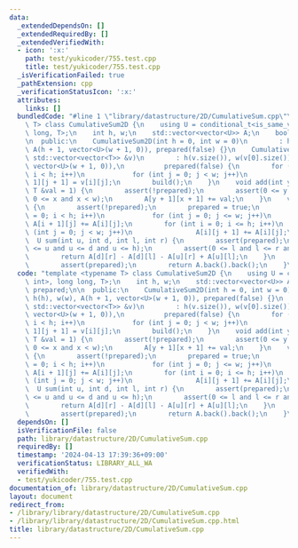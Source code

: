 ```yaml
---
data:
  _extendedDependsOn: []
  _extendedRequiredBy: []
  _extendedVerifiedWith:
  - icon: ':x:'
    path: test/yukicoder/755.test.cpp
    title: test/yukicoder/755.test.cpp
  _isVerificationFailed: true
  _pathExtension: cpp
  _verificationStatusIcon: ':x:'
  attributes:
    links: []
  bundledCode: "#line 1 \"library/datastructure/2D/CumulativeSum.cpp\"\ntemplate <typename\
    \ T> class CumulativeSum2D {\n    using U = conditional_t<is_same_v<T, int>, long\
    \ long, T>;\n    int h, w;\n    std::vector<vector<U>> A;\n    bool prepared;\n\
    \n  public:\n    CumulativeSum2D(int h = 0, int w = 0)\n        : h(h), w(w),\
    \ A(h + 1, vector<U>(w + 1, 0)), prepared(false) {}\n    CumulativeSum2D(const\
    \ std::vector<vector<T>> &v)\n        : h(v.size()), w(v[0].size()), A(h + 1,\
    \ vector<U>(w + 1, 0)),\n          prepared(false) {\n        for (int i = 0;\
    \ i < h; i++)\n            for (int j = 0; j < w; j++)\n                A[i +\
    \ 1][j + 1] = v[i][j];\n        build();\n    }\n    void add(int y, int x, const\
    \ T &val = 1) {\n        assert(!prepared);\n        assert(0 <= y and y < h and\
    \ 0 <= x and x < w);\n        A[y + 1][x + 1] += val;\n    }\n    void build()\
    \ {\n        assert(!prepared);\n        prepared = true;\n        for (int i\
    \ = 0; i < h; i++)\n            for (int j = 0; j <= w; j++)\n               \
    \ A[i + 1][j] += A[i][j];\n        for (int i = 0; i <= h; i++)\n            for\
    \ (int j = 0; j < w; j++)\n                A[i][j + 1] += A[i][j];\n    }\n  \
    \  U sum(int u, int d, int l, int r) {\n        assert(prepared);\n        assert(0\
    \ <= u and u <= d and u <= h);\n        assert(0 <= l and l <= r and r <= w);\n\
    \        return A[d][r] - A[d][l] - A[u][r] + A[u][l];\n    }\n    U sum() {\n\
    \        assert(prepared);\n        return A.back().back();\n    }\n};\n"
  code: "template <typename T> class CumulativeSum2D {\n    using U = conditional_t<is_same_v<T,\
    \ int>, long long, T>;\n    int h, w;\n    std::vector<vector<U>> A;\n    bool\
    \ prepared;\n\n  public:\n    CumulativeSum2D(int h = 0, int w = 0)\n        :\
    \ h(h), w(w), A(h + 1, vector<U>(w + 1, 0)), prepared(false) {}\n    CumulativeSum2D(const\
    \ std::vector<vector<T>> &v)\n        : h(v.size()), w(v[0].size()), A(h + 1,\
    \ vector<U>(w + 1, 0)),\n          prepared(false) {\n        for (int i = 0;\
    \ i < h; i++)\n            for (int j = 0; j < w; j++)\n                A[i +\
    \ 1][j + 1] = v[i][j];\n        build();\n    }\n    void add(int y, int x, const\
    \ T &val = 1) {\n        assert(!prepared);\n        assert(0 <= y and y < h and\
    \ 0 <= x and x < w);\n        A[y + 1][x + 1] += val;\n    }\n    void build()\
    \ {\n        assert(!prepared);\n        prepared = true;\n        for (int i\
    \ = 0; i < h; i++)\n            for (int j = 0; j <= w; j++)\n               \
    \ A[i + 1][j] += A[i][j];\n        for (int i = 0; i <= h; i++)\n            for\
    \ (int j = 0; j < w; j++)\n                A[i][j + 1] += A[i][j];\n    }\n  \
    \  U sum(int u, int d, int l, int r) {\n        assert(prepared);\n        assert(0\
    \ <= u and u <= d and u <= h);\n        assert(0 <= l and l <= r and r <= w);\n\
    \        return A[d][r] - A[d][l] - A[u][r] + A[u][l];\n    }\n    U sum() {\n\
    \        assert(prepared);\n        return A.back().back();\n    }\n};"
  dependsOn: []
  isVerificationFile: false
  path: library/datastructure/2D/CumulativeSum.cpp
  requiredBy: []
  timestamp: '2024-04-13 17:39:36+09:00'
  verificationStatus: LIBRARY_ALL_WA
  verifiedWith:
  - test/yukicoder/755.test.cpp
documentation_of: library/datastructure/2D/CumulativeSum.cpp
layout: document
redirect_from:
- /library/library/datastructure/2D/CumulativeSum.cpp
- /library/library/datastructure/2D/CumulativeSum.cpp.html
title: library/datastructure/2D/CumulativeSum.cpp
---
```


